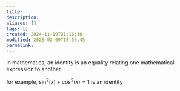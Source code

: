 ```yaml
---
title: 
description: 
aliases: []
tags: []
created: 2024-11-19T21:16:10
modified: 2025-02-09T15:53:45
permalink:
---
```


in mathematics, an identity is an equality relating one mathematical expression to another

for example, $\sin^2(x)+\cos^2(x)=1$ is an identity
